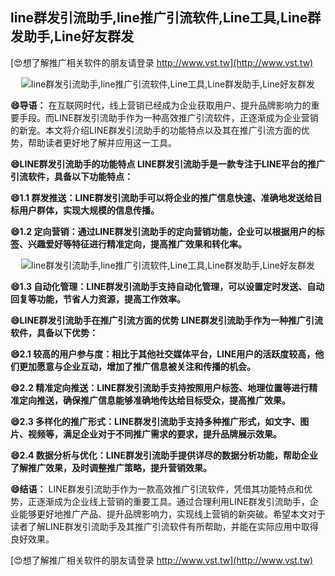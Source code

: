 ## **line群发引流助手,line推广引流软件,Line工具,Line群发助手,Line好友群发**

[😍想了解推广相关软件的朋友请登录 http://www.vst.tw](http://www.vst.tw)

 <center><img src="https://vst.tw/MP4/tuiguang/png/8.png" alt="line群发引流助手,line推广引流软件,Line工具,Line群发助手,Line好友群发"></center>

**😄导语：**
在互联网时代，线上营销已经成为企业获取用户、提升品牌影响力的重要手段。而LINE群发引流助手作为一种高效推广引流软件，正逐渐成为企业营销的新宠。本文将介绍LINE群发引流助手的功能特点以及其在推广引流方面的优势，帮助读者更好地了解并应用这一工具。

**😄LINE群发引流助手的功能特点 LINE群发引流助手是一款专注于LINE平台的推广引流软件，具备以下功能特点：**

**😄1.1 群发推送：LINE群发引流助手可以将企业的推广信息快速、准确地发送给目标用户群体，实现大规模的信息传播。**

**😄1.2 定向营销：通过LINE群发引流助手的定向营销功能，企业可以根据用户的标签、兴趣爱好等特征进行精准定向，提高推广效果和转化率。**

 <center><img src="https://vst.tw/MP4/tuiguang/png/5.png" alt="line群发引流助手,line推广引流软件,Line工具,Line群发助手,Line好友群发"></center>

**😄1.3 自动化管理：LINE群发引流助手支持自动化管理，可以设置定时发送、自动回复等功能，节省人力资源，提高工作效率。**

**😄LINE群发引流助手在推广引流方面的优势 LINE群发引流助手作为一种推广引流软件，具备以下优势：**

**😄2.1 较高的用户参与度：相比于其他社交媒体平台，LINE用户的活跃度较高，他们更加愿意与企业互动，增加了推广信息被关注和传播的机会。**

**😄2.2 精准定向推送：LINE群发引流助手支持按照用户标签、地理位置等进行精准定向推送，确保推广信息能够准确地传达给目标受众，提高推广效果。**

**😄2.3 多样化的推广形式：LINE群发引流助手支持多种推广形式，如文字、图片、视频等，满足企业对于不同推广需求的要求，提升品牌展示效果。**

**😄2.4 数据分析与优化：LINE群发引流助手提供详尽的数据分析功能，帮助企业了解推广效果，及时调整推广策略，提升营销效果。**

**😄结语：**
LINE群发引流助手作为一款高效推广引流软件，凭借其功能特点和优势，正逐渐成为企业线上营销的重要工具。通过合理利用LINE群发引流助手，企业能够更好地推广产品、提升品牌影响力，实现线上营销的新突破。希望本文对于读者了解LINE群发引流助手及其推广引流软件有所帮助，并能在实际应用中取得良好效果。

[😍想了解推广相关软件的朋友请登录 http://www.vst.tw](http://www.vst.tw)



